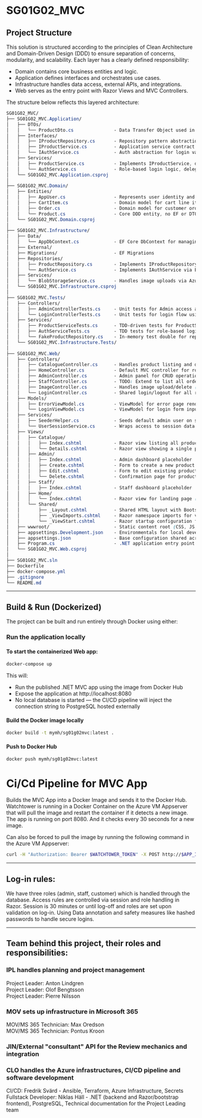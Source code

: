 # SG01G02_MVC

## Project Structure
This solution is structured according to the principles of Clean Architecture and Domain-Driven Design (DDD) to ensure separation of concerns, modularity, and scalability. Each layer has a clearly defined responsibility:  
- Domain contains core business entities and logic.
- Application defines interfaces and orchestrates use cases.
- Infrastructure handles data access, external APIs, and integrations.
- Web serves as the entry point with Razor Views and MVC Controllers.
  
The structure below reflects this layered architecture:
  
```css
SG01G02_MVC/
├── SG01G02_MVC.Application/
│   ├── DTOs/
│   │   └── ProductDto.cs               - Data Transfer Object used in Application and Web layers
│   ├── Interfaces/
│   │   ├── IProductRepository.cs       - Repository pattern abstraction for fetching products (Infrastructure will implement)
│   │   ├── IProductService.cs          - Application service contract defining product-related use cases (used by Web layer)
│   │   └── IAuthService.cs             - Auth abstraction for login validation and session-aware auth
│   ├── Services/
│   │   ├── ProductService.cs           - Implements IProductService, delegates to repository
│   │   └── AuthService.cs              - Role-based login logic, delegates to IUserRepository
│   └── SG01G02_MVC.Application.csproj
│
├── SG01G02_MVC.Domain/
│   ├── Entities/
│   │   ├── AppUser.cs                  - Represents user identity and role (Admin, Staff, etc.)
│   │   ├── CartItem.cs                 - Domain model for cart line item
│   │   ├── Order.cs                    - Domain model for customer order
│   │   └── Product.cs                  - Core DDD entity, no EF or DTO logic
│   └── SG01G02_MVC.Domain.csproj
│
├── SG01G02_MVC.Infrastructure/
│   ├── Data/
│   │   └── AppDbContext.cs             - EF Core DbContext for managing database access
│   ├── External/
│   ├── Migrations/                     - EF Migrations
│   ├── Repositories/
│   │   ├── ProductRepository.cs        - Implements IProductRepository using EF Core
│   │   └── AuthService.cs              - Implements IAuthService via EF (DB) user lookup
│   ├── Services/
│   │   └── BlobStorageService.cs       - Handles image uploads via Azure Blob Storage (stubbed for MVP)
│   └── SG01G02_MVC.Infrastructure.csproj
│
├── SG01G02_MVC.Tests/
│   ├── Controllers/
│   │   ├── AdminControllerTests.cs     - Unit tests for Admin access and redirection logic
│   │   └── LoginControllerTests.cs     - Unit tests for login flow using mock services
│   ├── Services/
│   │   ├── ProductServiceTests.cs      - TDD-driven tests for ProductService
│   │   ├── AuthServiceTests.cs         - TDD tests for role-based login logic
│   │   └── FakeProductRepository.cs    - In-memory test double for repository logic
│   └── SG01G02_MVC.Infrastructure.Tests/
│
├── SG01G02_MVC.Web/
│   ├── Controllers/
│   │   ├── CatalogueController.cs      - Handles product listing and detail views
│   │   ├── HomeController.cs           - Default MVC controller for routing landing page and basic views
│   │   ├── AdminController.cs          - Admin panel for CRUD operations (Index, Create, Edit, Delete)
│   │   ├── StaffController.cs          - TODO: Extend to list all orders (read-only) once OrderService is ready. (Role: Staff only)
│   │   ├── ImageController.cs          - Handles image upload/delete (API)
│   │   └── LoginController.cs          - Shared login/logout for all roles
│   ├── Models/
│   │   ├── ErrorViewModel.cs           - ViewModel for error page rendering // TODO: not used yet
│   │   └── LoginViewModel.cs           - ViewModel for login form input validation
│   ├── Services/
│   │   ├── SeederHelper.cs             - Seeds default admin user on startup (used in Program.cs)
│   │   └── UserSessionService.cs       - Wraps access to session data (role, username)
│   ├── Views/
│   │   ├── Catalogue/
│   │   │   ├── Index.cshtml            - Razor view listing all products
│   │   │   └── Details.cshtml          - Razor view showing a single product
│   │   ├── Admin/
│   │   │   ├── Index.cshtml            - Admin dashboard placeholder
│   │   │   ├── Create.cshtml           - Form to create a new product (TODO)
│   │   │   ├── Edit.cshtml             - Form to edit existing product (TODO)
│   │   │   └── Delete.cshtml           - Confirmation page for product deletion (TODO)
│   │   ├── Staff/
│   │   │   ├── Index.cshtml            - Staff dashboard placeholder
│   │   ├── Home/
│   │   │   └── Index.cshtml            - Razor view for landing page (MVP placeholder)
│   │   └── Shared/
│   │       ├── _Layout.cshtml          - Shared HTML layout with Bootstrap navigation and structure
│   │       ├── _ViewImports.cshtml     - Razor namespace imports for views
│   │       └── _ViewStart.cshtml       - Razor startup configuration for view rendering
│   ├── wwwroot/                        - Static content root (CSS, JS, images)
│   ├── appsettings.Development.json    - Environmentals for local development
│   ├── appsettings.json                - Base configuration shared across environments
│   ├── Program.cs                      - .NET application entry point (configures Web host and services)
│   └── SG01G02_MVC.Web.csproj
│
├── SG01G02_MVC.sln
├── Dockerfile
├── docker-compose.yml
├── .gitignore
└── README.md
```

---

## Build & Run (Dockerized)

The project can be built and run entirely through Docker using either:

### Run the application locally

#### To start the containerized Web app:  
```bash
docker-compose up
```
This will:  
- Run the published .NET MVC app using the image from Docker Hub
- Expose the application at http://localhost:8080
- No local database is started — the CI/CD pipeline will inject the connection string to PostgreSQL hosted externally
  
#### Build the Docker image locally  
```bash
docker build -t mymh/sg01g02mvc:latest .
```
#### Push to Docker Hub  
```bash
docker push mymh/sg01g02mvc:latest
```

# Ci/Cd Pipeline for MVC App
Builds the MVC App into a Docker Image and sends it to the Docker Hub. Watchtower is running in a Docker Container on the Azure VM Appserver that will pull the image and restart the container if it detects a new image. The app is running on port 8080. And it checks every 30 seconds for a new image. 

Can also be forced to pull the image by running the following command in the Azure VM Appserver:
```bash
curl -H "Authorization: Bearer $WATCHTOWER_TOKEN" -X POST http://$APP_IP:8080/v1/update
```

---

## Log-in rules:

We have three roles (admin, staff, customer) which is handled through the database. Access rules are controlled via session and role handling in Razor. Session is 30 minutes or until log-off and roles are set upon validation on log-in. Using Data annotation and safety measures like hashed passwords to handle secure logins.

---

## Team behind this project, their roles and responsibilities:

### IPL handles planning and project management  
Project Leader: Anton Lindgren  
Project Leader: Olof Bengtsson  
Project Leader: Pierre Nilsson  
  
### MOV sets up infrastructure in Microsoft 365  
MOV/MS 365 Technician: Max Oredson  
MOV/MS 365 Technician: Pontus Kroon  
  
### JIN/External "consultant" API for the Review mechanics and integration  
  
### CLO handles the Azure infrastructures, CI/CD pipeline and software development  
CI/CD: Fredrik Svärd - Ansible, Terraform, Azure Infrastructure, Secrets  
Fullstack Developer: Niklas Häll - .NET (backend and Razor/bootstrap frontend), PostgreSQL, Technical documentation for the Project Leading team  